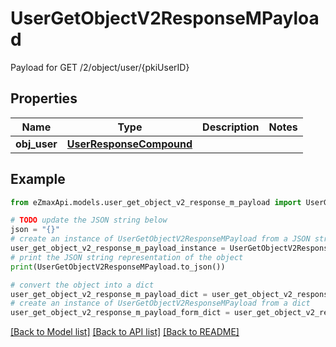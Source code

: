# UserGetObjectV2ResponseMPayload

Payload for GET /2/object/user/{pkiUserID}

## Properties

Name | Type | Description | Notes
------------ | ------------- | ------------- | -------------
**obj_user** | [**UserResponseCompound**](UserResponseCompound.md) |  | 

## Example

```python
from eZmaxApi.models.user_get_object_v2_response_m_payload import UserGetObjectV2ResponseMPayload

# TODO update the JSON string below
json = "{}"
# create an instance of UserGetObjectV2ResponseMPayload from a JSON string
user_get_object_v2_response_m_payload_instance = UserGetObjectV2ResponseMPayload.from_json(json)
# print the JSON string representation of the object
print(UserGetObjectV2ResponseMPayload.to_json())

# convert the object into a dict
user_get_object_v2_response_m_payload_dict = user_get_object_v2_response_m_payload_instance.to_dict()
# create an instance of UserGetObjectV2ResponseMPayload from a dict
user_get_object_v2_response_m_payload_form_dict = user_get_object_v2_response_m_payload.from_dict(user_get_object_v2_response_m_payload_dict)
```
[[Back to Model list]](../README.md#documentation-for-models) [[Back to API list]](../README.md#documentation-for-api-endpoints) [[Back to README]](../README.md)



